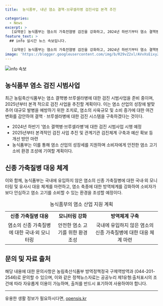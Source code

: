```yaml
---
title:  농식품부, 내년 염소 결핵·브루셀라병 검진사업 본격 추진

categories:
  - News
excerpt: >
   [요약문] 농식품부는 염소의 가축전염병 검진을 강화하고, 2024년 하반기부터 염소 결핵병·브루셀라병에 대한 검진 시범사업을 진행할 예정이며, 2025년부터 본격 추진할 계획이다. 이를 통해 염소 산업의 성장과 대규모 발병 예방을 위한 사전 검진이 강화될 것으로 보인다. 또한, 신종 가축질병에 대한 국내·외 모니터링과 방역체계를 강화하여 안전한 염소 고기를 공급할 수 있는 환경을 조성할 계획이다.
feature_text: >
  ## info 실시간 뉴스 속보입니다.

   [요약문] 농식품부는 염소의 가축전염병 검진을 강화하고, 2024년 하반기부터 염소 결핵병·브루셀라병에 대한 검진 시범사업을 진행할 예정이며, 2025년부터 본격 추진할 계획이다. 이를 통해 염소 산업의 성장과 대규모 발병 예방을 위한 사전 검진이 강화될 것으로 보인다. 또한, 신종 가축질병에 대한 국내·외 모니터링과 방역체계를 강화하여 안전한 염소 고기를 공급할 수 있는 환경을 조성할 계획이다.
image: 'https://blogger.googleusercontent.com/img/b/R29vZ2xl/AVvXsEixyZcFfHzMRdzZMjFBmAUKJYCLCGyLL1o632UiGVXcaFdKo_bkvkuCioo0uUKlGfBVcT3P84aROyZIXSBEx3Aw5nCQ3pTgDom1WDC4m8eifvWiAmWEEVb4x6G_l8C0QH225ldMjyaFvpxGEBGNO37VmDTDMHGhJPq73UglMfDca1-0aw/s1600/blogspot.png'
---
```


<p><img src="https://blogger.googleusercontent.com/img/b/R29vZ2xl/AVvXsEixyZcFfHzMRdzZMjFBmAUKJYCLCGyLL1o632UiGVXcaFdKo_bkvkuCioo0uUKlGfBVcT3P84aROyZIXSBEx3Aw5nCQ3pTgDom1WDC4m8eifvWiAmWEEVb4x6G_l8C0QH225ldMjyaFvpxGEBGNO37VmDTDMHGhJPq73UglMfDca1-0aw/s1600/blogspot.png" alt="info 속보" /></p>

<h2 data-ke-size="size26">농식품부 염소 검진 시범사업</h2>

<p data-ke-size="size16">최근 농림축산식품부는 염소 결핵병·브루셀라병에 대한 검진 시범사업을 준비 중이며, 2025년부터 본격 적으로 검진 사업을 추진할 계획이다. 이는 염소 산업의 성장에 발맞추어 대규모 발병을 예방하기 위한 조치로, 염소의 사육규모 및 소비 증가에 대한 여건 변화를 감안하여 결핵ㆍ브루셀라병에 대한 검진 시스템을 구축하겠다는 것이다.</p>

<ul>
    <li>2024년 하반기 '염소 결핵병·브루셀라병'에 대한 검진 시범사업 시행 예정</li>
    <li>2025년부터 본격적인 검진 사업 추진 및 관계기관 검진체계 구축과 예산 확보 등 개선 방안 마련</li>
    <li>농식품부는 이를 통해 염소 산업의 성장세를 지원하며 소비자에게 안전한 염소 고기 소비 환경 조성에 기여할 계획이다.</li>
</ul>

<h2 data-ke-size="size26">신종 가축질병 대응 체계</h2>

<p data-ke-size="size16">이와 함께, 농식품부는 국내에 유입하지 않은 염소의 신종 가축질병에 대한 국내·외 모니터링 및 유사시 대응 체계를 마련하고, 염소 축종에 대한 방역체계를 강화하여 소비자가 보다 안심하고 염소 고기를 소비할 수 있는 환경을 조성할 예정이다.</p>

<table>
    <caption>농식품부의 염소 산업 지원 계획</caption>
    <tr>
        <td style="text-align: center; height: 17px;"><b>신종 가축질병 대응</b></td>
        <td style="text-align: center; height: 17px;"><b>모니터링 강화</b></td>
        <td style="text-align: center; height: 17px;"><b>방역체계 구축</b></td>
    </tr>
    <tr>
        <td style="text-align: center; height: 17px;">염소의 신종 가축질병에 대한 국내·외 모니터링</td>
        <td style="text-align: center; height: 17px;">안전한 염소 고기를 위한 환경 조성</td>
        <td style="text-align: center; height: 17px;">국내에 유입하지 않은 염소의 신종 가축질병에 대한 대응 체계 마련</td>
    </tr>
</table>

<h2 data-ke-size="size26">문의 및 자료 출처</h2>

<p data-ke-size="size16">해당 내용에 대한 문의사항은 농림축산식품부 방역정책정국 구제역방역과 (044-201-2546)로 문의할 수 있으며, 이와 같은 정책뉴스자료는 공공누리 제1유형:출처표시의 조건에 따라 자유롭게 이용이 가능하며, 출처를 반드시 표기하여 사용하여야 합니다.</p>

<hr>
유용한 생활 정보가 필요하시다면, <a href="https://opensis.kr" rel="dofollow">opensis.kr</a>


